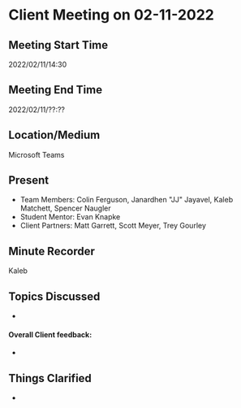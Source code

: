 # Client Meeting on 02-11-2022

## Meeting Start Time

2022/02/11/14:30

## Meeting End Time

2022/02/11/??:??

## Location/Medium

Microsoft Teams

## Present

- Team Members: Colin Ferguson, Janardhen "JJ" Jayavel, Kaleb Matchett, Spencer Naugler
- Student Mentor: Evan Knapke
- Client Partners: Matt Garrett, Scott Meyer, Trey Gourley

## Minute Recorder

Kaleb

## Topics Discussed
- 

#### Overall Client feedback:
- 

## Things Clarified
- 
